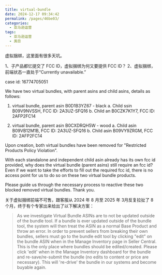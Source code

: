 ```yaml
---
title: virtual-bundle
date: 2024-12-17 09:34:42
permalink: /pages/46be03/
categories: 
  - 亚马逊运营
tags: 
  - 亚马逊运营
  - 类目
---
```


虚拟捆绑，这里面有很多天坑。

1、子产品都忆提交了 FCC ID，虚拟捆绑为何又要提供 FCC ID？
2、虚拟捆绑，前端状态一直处于“Currently unavailable.”

case id: 16774705051

We have two virtual bundles, with parent asins and child asins, details as follows:

1. virtual bundle, parent asin B0D1B3YZ67 - black
   a. Child ssin B09V9NVSSH, FCC ID: 2A3UZ-SFQ16
   b. Child an B0CZK7K1Y7, FCC ID: 2AFP2FC14

2. virtual bundle, parent asin B0CXDRQH5W - wood
   a. Child asin B09VB12M1B, FCC ID: 2A3UZ-SFQ16
   b. Child asin B09VY9ZRGM, FCC ID: 2AFP2FC14

Upon creation, both virtual bundles have been removed for "Restricted Products Policy Violation".

With each standalone and independent child asin already has its own fcc id provided, why does the virtual bundle (parent asins) still require an fcc id? Even if we want to take the efforts to fill out the required fcc id, there is no access point for us to do so on these two virtual bundle products.

Please guide us through the necessary process to reactive these two blocked removed virtual bundles. Thank you.

关于虚拟捆绑前端不可售，跟客服从 2024 年 8 月至 2025 年 3月反复拉扯了 8 个月，终于有个专家出来给出了以下解决方案：

> As we investigate Virtual Bundle ASINs are to not be updated outside of the bundle tool.
> If a bundle is ever updated outside of the bundle tool, the system will then treat the ASIN as a normal Base Product and throw an error.
> In order to prevent sellers from breaking their own bundles, sellers must go to the bundle edit tool by clicking "edit" on the bundle ASIN when in the Manage Inventory page in Seller Central.
> This is the only place where bundles should be edited/created.
> Please click 'edit' when in the Manage Inventory dashboard for the bundle and re-save/re-submit the bundle (no edits to content or price are necessary). This will 're-drive' the bundle in our systems and become buyable again.
